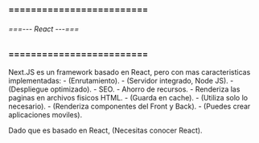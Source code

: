 ### ========================= ###
###### ===--- React ---=== ######
### ========================= ###

Next.JS es un framework basado en React, pero con mas caracteristicas implementadas: 
	- (Enrutamiento).
	- (Servidor integrado, Node JS).
	- (Despliegue optimizado).
		- SEO.
		- Ahorro de recursos.
		- Renderiza las paginas en archivos fisicos HTML.
	- (Guarda en cache).
	- (Utiliza solo lo necesario).
	- (Renderiza componentes del Front y Back).
	- (Puedes crear aplicaciones moviles).

Dado que es basado en React, (Necesitas conocer React).